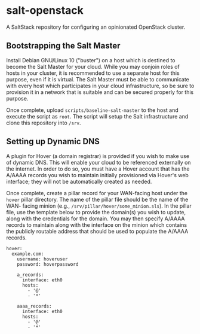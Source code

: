 # salt-openstack

A SaltStack repository for configuring an opinionated OpenStack cluster.

## Bootstrapping the Salt Master

Install Debian GNU/Linux 10 ("buster") on a host which is destined to become
the Salt Master for your cloud.  While you may conjoin roles of hosts in your
cluster, it is recommended to use a separate host for this purpose, even if it
is virtual.  The Salt Master must be able to communicate with every host which
participates in your cloud infrastructure, so be sure to provision it in a
network that is suitable and can be secured properly for this purpose.

Once complete, upload `scripts/baseline-salt-master` to the host and execute
the script as `root`. The script will setup the Salt infrastructure and clone
this repository into `/srv`.

## Setting up Dynamic DNS

A plugin for Hover (a domain registrar) is provided if you wish to make use
of dynamic DNS.  This will enable your cloud to be referenced externally on the
internet.  In order to do so, you must have a Hover account that has the A/AAAA
records you wish to maintain initially provisioned via Hover's web interface;
they will not be automatically created as needed.

Once complete, create a pillar record for your WAN-facing host under the `hover`
pillar directory.  The name of the pillar file should be the name of the WAN-
facing minion (e.g., `/srv/pillar/hover/some_minion.sls`).  In the pillar file,
use the template below to provide the domain(s) you wish to update, along with
the credentials for the domain.  You may then specify A/AAAA records to maintain
along with the interface on the minion which contains the publicly routable
address that should be used to populate the A/AAAA records.
```
hover:
  example.com:
    username: hoveruser
    password: hoverpassword

    a_records:
      interface: eth0
      hosts:
        - '@'
        - '*'

    aaaa_records:
      interface: eth0
      hosts:
        - '@'
        - '*'
```
